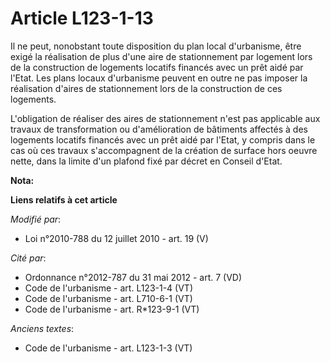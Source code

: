 # Article L123-1-13

Il ne peut, nonobstant toute disposition du plan local d'urbanisme, être exigé la réalisation de plus d'une aire de
stationnement par logement lors de la construction de logements locatifs financés avec un prêt aidé par l'Etat. Les plans
locaux d'urbanisme peuvent en outre ne pas imposer la réalisation d'aires de stationnement lors de la construction de ces
logements.

L'obligation de réaliser des aires de stationnement n'est pas applicable aux travaux de transformation ou d'amélioration de
bâtiments affectés à des logements locatifs financés avec un prêt aidé par l'Etat, y compris dans le cas où ces travaux
s'accompagnent de la création de surface hors oeuvre nette, dans la limite d'un plafond fixé par décret en Conseil d'Etat.

**Nota:**



**Liens relatifs à cet article**

_Modifié par_:

  - Loi n°2010-788 du 12 juillet 2010 - art. 19 (V)

_Cité par_:

  - Ordonnance n°2012-787 du 31 mai 2012 - art. 7 (VD)
  - Code de l'urbanisme - art. L123-1-4 (VT)
  - Code de l'urbanisme - art. L710-6-1 (VT)
  - Code de l'urbanisme - art. R*123-9-1 (VT)

_Anciens textes_:

  - Code de l'urbanisme - art. L123-1-3 (VT)
